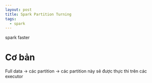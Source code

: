 ```yaml
---
layout: post
title: Spark Partition Turning
tags:
  - spark
---
```


spark faster

# Cơ bản
 
Full data -> các partition -> các partition này sẽ được thực thi trên các executor



